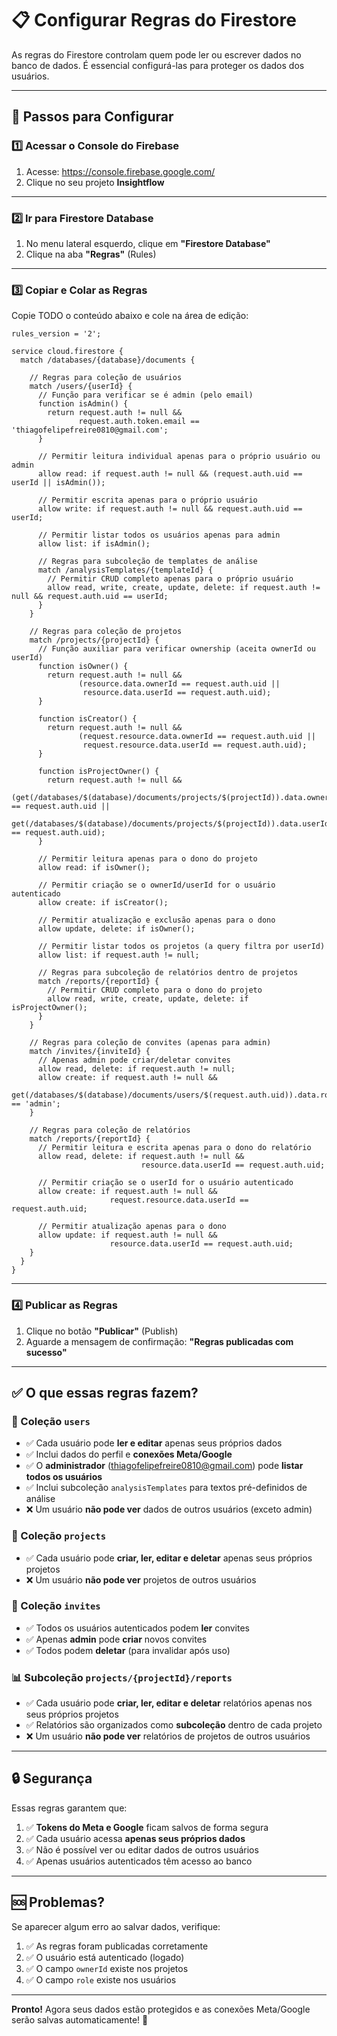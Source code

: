 # 📋 Configurar Regras do Firestore

As regras do Firestore controlam quem pode ler ou escrever dados no banco de dados. É essencial configurá-las para proteger os dados dos usuários.

---

## 🔧 Passos para Configurar

### 1️⃣ Acessar o Console do Firebase

1. Acesse: https://console.firebase.google.com/
2. Clique no seu projeto **Insightflow**

---

### 2️⃣ Ir para Firestore Database

1. No menu lateral esquerdo, clique em **"Firestore Database"**
2. Clique na aba **"Regras"** (Rules)

---

### 3️⃣ Copiar e Colar as Regras

Copie TODO o conteúdo abaixo e cole na área de edição:

```
rules_version = '2';

service cloud.firestore {
  match /databases/{database}/documents {
    
    // Regras para coleção de usuários
    match /users/{userId} {
      // Função para verificar se é admin (pelo email)
      function isAdmin() {
        return request.auth != null && 
               request.auth.token.email == 'thiagofelipefreire0810@gmail.com';
      }
      
      // Permitir leitura individual apenas para o próprio usuário ou admin
      allow read: if request.auth != null && (request.auth.uid == userId || isAdmin());
      
      // Permitir escrita apenas para o próprio usuário
      allow write: if request.auth != null && request.auth.uid == userId;
      
      // Permitir listar todos os usuários apenas para admin
      allow list: if isAdmin();
      
      // Regras para subcoleção de templates de análise
      match /analysisTemplates/{templateId} {
        // Permitir CRUD completo apenas para o próprio usuário
        allow read, write, create, update, delete: if request.auth != null && request.auth.uid == userId;
      }
    }
    
    // Regras para coleção de projetos
    match /projects/{projectId} {
      // Função auxiliar para verificar ownership (aceita ownerId ou userId)
      function isOwner() {
        return request.auth != null && 
               (resource.data.ownerId == request.auth.uid || 
                resource.data.userId == request.auth.uid);
      }
      
      function isCreator() {
        return request.auth != null && 
               (request.resource.data.ownerId == request.auth.uid || 
                request.resource.data.userId == request.auth.uid);
      }
      
      function isProjectOwner() {
        return request.auth != null && 
               (get(/databases/$(database)/documents/projects/$(projectId)).data.ownerId == request.auth.uid ||
                get(/databases/$(database)/documents/projects/$(projectId)).data.userId == request.auth.uid);
      }
      
      // Permitir leitura apenas para o dono do projeto
      allow read: if isOwner();
      
      // Permitir criação se o ownerId/userId for o usuário autenticado
      allow create: if isCreator();
      
      // Permitir atualização e exclusão apenas para o dono
      allow update, delete: if isOwner();
      
      // Permitir listar todos os projetos (a query filtra por userId)
      allow list: if request.auth != null;
      
      // Regras para subcoleção de relatórios dentro de projetos
      match /reports/{reportId} {
        // Permitir CRUD completo para o dono do projeto
        allow read, write, create, update, delete: if isProjectOwner();
      }
    }
    
    // Regras para coleção de convites (apenas para admin)
    match /invites/{inviteId} {
      // Apenas admin pode criar/deletar convites
      allow read, delete: if request.auth != null;
      allow create: if request.auth != null && 
                      get(/databases/$(database)/documents/users/$(request.auth.uid)).data.role == 'admin';
    }
    
    // Regras para coleção de relatórios
    match /reports/{reportId} {
      // Permitir leitura e escrita apenas para o dono do relatório
      allow read, delete: if request.auth != null && 
                             resource.data.userId == request.auth.uid;
      
      // Permitir criação se o userId for o usuário autenticado
      allow create: if request.auth != null && 
                      request.resource.data.userId == request.auth.uid;
      
      // Permitir atualização apenas para o dono
      allow update: if request.auth != null && 
                      resource.data.userId == request.auth.uid;
    }
  }
}
```

---

### 4️⃣ Publicar as Regras

1. Clique no botão **"Publicar"** (Publish)
2. Aguarde a mensagem de confirmação: **"Regras publicadas com sucesso"**

---

## ✅ O que essas regras fazem?

### 👤 Coleção `users`
- ✅ Cada usuário pode **ler e editar** apenas seus próprios dados
- ✅ Inclui dados do perfil e **conexões Meta/Google**
- ✅ O **administrador** (thiagofelipefreire0810@gmail.com) pode **listar todos os usuários**
- ✅ Inclui subcoleção `analysisTemplates` para textos pré-definidos de análise
- ❌ Um usuário **não pode ver** dados de outros usuários (exceto admin)

### 📁 Coleção `projects`
- ✅ Cada usuário pode **criar, ler, editar e deletar** apenas seus próprios projetos
- ❌ Um usuário **não pode ver** projetos de outros usuários

### 📧 Coleção `invites`
- ✅ Todos os usuários autenticados podem **ler** convites
- ✅ Apenas **admin** pode **criar** novos convites
- ✅ Todos podem **deletar** (para invalidar após uso)

### 📊 Subcoleção `projects/{projectId}/reports`
- ✅ Cada usuário pode **criar, ler, editar e deletar** relatórios apenas nos seus próprios projetos
- ✅ Relatórios são organizados como **subcoleção** dentro de cada projeto
- ❌ Um usuário **não pode ver** relatórios de projetos de outros usuários

---

## 🔒 Segurança

Essas regras garantem que:

1. ✅ **Tokens do Meta e Google** ficam salvos de forma segura
2. ✅ Cada usuário acessa **apenas seus próprios dados**
3. ✅ Não é possível ver ou editar dados de outros usuários
4. ✅ Apenas usuários autenticados têm acesso ao banco

---

## 🆘 Problemas?

Se aparecer algum erro ao salvar dados, verifique:

1. ✅ As regras foram publicadas corretamente
2. ✅ O usuário está autenticado (logado)
3. ✅ O campo `ownerId` existe nos projetos
4. ✅ O campo `role` existe nos usuários

---

**Pronto!** Agora seus dados estão protegidos e as conexões Meta/Google serão salvas automaticamente! 🎉

